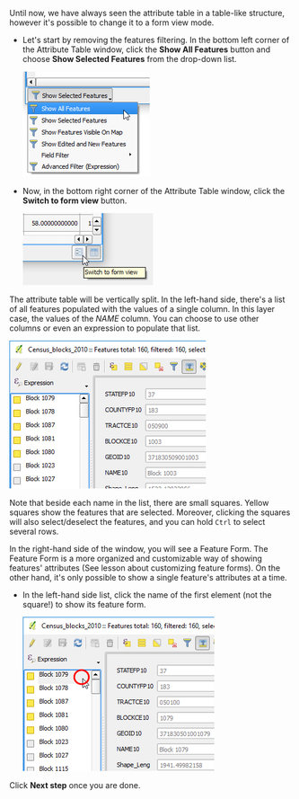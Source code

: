 Until now, we have always seen the attribute table in a table-like
structure, however it's possible to change it to a form view mode.

- Let's start by removing the features filtering. In the bottom left
corner of the Attribute Table window, click the **Show All Features**
button and choose **Show Selected Features** from the drop-down list.

  ![show_all_features](show_all_features.png)

- Now, in the bottom right corner of the Attribute Table window, click
the **Switch to form view** button.

  ![switch_to_form_view.png](switch_to_form_view.png)

The attribute table will be vertically split. In the left-hand side,
there's a list of all features populated with the values of a single
column. In this layer case, the values of the *NAME* column. You can
choose to use other columns or even an expression to populate that list.

![form_view.png](form_view.png)

Note that beside each name in the list, there are small squares. Yellow
squares show the features that are selected. Moreover, clicking the
squares will also select/deselect the features, and you can hold `Ctrl`
to select several rows.

In the right-hand side of the window, you will see a Feature Form. The
Feature Form is a more organized and customizable way of showing
features' attributes (See lesson about customizing feature forms). On
the other hand, it's only possible to show a single feature's attributes
at a time.

- In the left-hand side list, click the name of the first element (not
the square!) to show its feature form.

  ![select_row_form.png](select_row_form.png)

Click **Next step** once you are done.